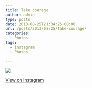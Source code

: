 ```yaml
---
title: Take courage
author: admin
type: posts
date: 2013-08-25T21:34:25+00:00
url: /posts/2013/08/25/take-courage/
categories:
  - Photos
tags:
  - instagram
  - Photos

---
```

<img src="https://lobban.org/wordpress//HLIC/880482d5087d6f16f628fddb0bbe70af.jpg" class="instagram-image" />

<p class="view-instagram">
  <a href="http://instagram.com/p/dc1gNoKlvE/">View on Instagram</a>
</p>